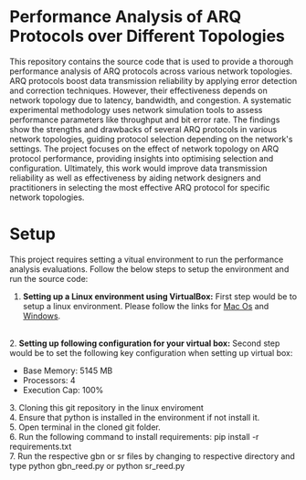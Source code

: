 # Performance Analysis of ARQ Protocols over Different Topologies
This repository contains the source code that is used to provide a thorough performance analysis of ARQ protocols across various network topologies. ARQ protocols boost data transmission reliability by applying error detection and correction techniques. However, their effectiveness depends on network topology due to latency, bandwidth, and congestion. A systematic experimental methodology uses network simulation tools to assess performance parameters like throughput and bit error rate. The findings show the strengths and drawbacks of several ARQ protocols in various network topologies, guiding protocol selection depending on the network's settings. The project focuses on the effect of network topology on ARQ protocol performance, providing insights into optimising selection and configuration. Ultimately, this work would improve data transmission reliability as well as effectiveness by aiding network designers and practitioners in selecting the most effective ARQ protocol for specific network topologies.

# Setup
This project requires setting a vitual environment to run the performance analysis evaluations. Follow the below steps to setup the environment and run the source code:
1. <b> Setting up a Linux environment using VirtualBox:</b> First step would be to setup a linux environment. Please follow the links for <a href=https://www.imore.com/how-use-linux-your-mac-using-virtual-machine>Mac Os</a> and <a href=https://www.c-sharpcorner.com/article/how-to-install-ubuntu-on-windows-10-using-virtualbox/>Windows</a>.
<br>
2. <b> Setting up following configuration for your virtual box:</b> Second step would be to set the following key configuration when setting up virtual box:
<ul>
    <li>Base Memory: 5145 MB
    <li>Processors: 4
    <li>Execution Cap: 100%
</ul>
3. Cloning this git repository in the linux enviroment
<br>
4. Ensure that python is installed in the environment if not install it.
<br>
5. Open terminal in the cloned git folder.
<br>
6. Run the following command to install requirements: pip install -r requirements.txt
<br>
7. Run the respective gbn or sr files by changing to respective directory and type python gbn_reed.py or python sr_reed.py

